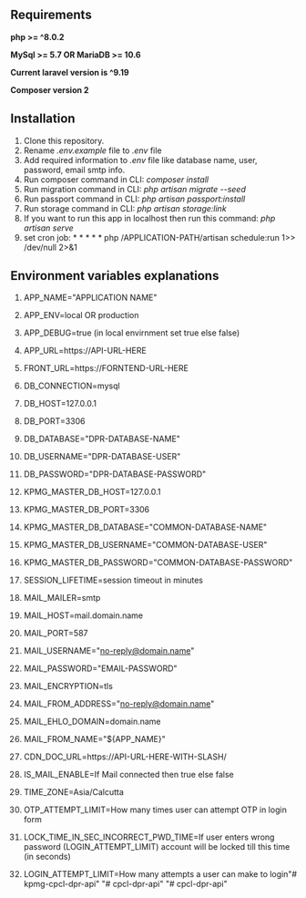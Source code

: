 ## Requirements

**php >= ^8.0.2**

**MySql >= 5.7 OR MariaDB >= 10.6**

**Current laravel version is ^9.19**

**Composer version 2**

## Installation
1. Clone this repository.
2. Rename *.env.example* file to *.env* file
3. Add required information to *.env* file like database name, user, password, email smtp info.
4. Run composer command in CLI: *composer install*
5. Run migration command in CLI: *php artisan migrate --seed*
6. Run passport command in CLI: *php artisan passport:install*
7. Run storage command in CLI: *php artisan storage:link*
8. If you want to run this app in localhost then run this command: *php artisan serve*
9. set cron job: * * * * * php /APPLICATION-PATH/artisan schedule:run 1>> /dev/null 2>&1


## Environment variables explanations
1. APP_NAME="APPLICATION NAME"
2. APP_ENV=local OR production
3. APP_DEBUG=true (in local envirnment set true else false)
4. APP_URL=https://API-URL-HERE
5. FRONT_URL=https://FORNTEND-URL-HERE 

6. DB_CONNECTION=mysql
7. DB_HOST=127.0.0.1
8. DB_PORT=3306
9. DB_DATABASE="DPR-DATABASE-NAME"
10. DB_USERNAME="DPR-DATABASE-USER"
11. DB_PASSWORD="DPR-DATABASE-PASSWORD"

12. KPMG_MASTER_DB_HOST=127.0.0.1
13. KPMG_MASTER_DB_PORT=3306
14. KPMG_MASTER_DB_DATABASE="COMMON-DATABASE-NAME"
15. KPMG_MASTER_DB_USERNAME="COMMON-DATABASE-USER"
16. KPMG_MASTER_DB_PASSWORD="COMMON-DATABASE-PASSWORD"

17. SESSION_LIFETIME=session timeout in minutes

18. MAIL_MAILER=smtp
19. MAIL_HOST=mail.domain.name
20. MAIL_PORT=587
21. MAIL_USERNAME="no-reply@domain.name"
22. MAIL_PASSWORD="EMAIL-PASSWORD"
23. MAIL_ENCRYPTION=tls
24. MAIL_FROM_ADDRESS="no-reply@domain.name"
25. MAIL_EHLO_DOMAIN=domain.name
26. MAIL_FROM_NAME="${APP_NAME}"

27. CDN_DOC_URL=https://API-URL-HERE-WITH-SLASH/

28. IS_MAIL_ENABLE=If Mail connected then true else false
29. TIME_ZONE=Asia/Calcutta
30. OTP_ATTEMPT_LIMIT=How many times user can attempt OTP in login form
31. LOCK_TIME_IN_SEC_INCORRECT_PWD_TIME=If user enters wrong password (LOGIN_ATTEMPT_LIMIT) account will be locked till this time (in seconds)
32. LOGIN_ATTEMPT_LIMIT=How many attempts a user can make to login"# kpmg-cpcl-dpr-api" 
"# cpcl-dpr-api" 
"# cpcl-dpr-api" 
